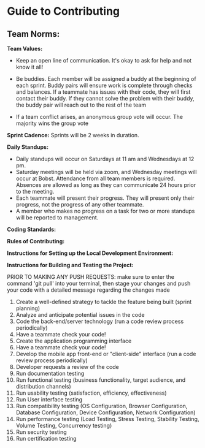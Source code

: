# Guide to Contributing

## Team Norms:

**Team Values:**

- Keep an open line of communication. It's okay to ask for help and not know it all!

- Be buddies. Each member will be assigned a buddy at the beginning of each sprint. Buddy pairs will ensure work is complete through checks and balances. If a teammate has issues with their code, they will first contact their buddy. If they cannot solve the problem with their buddy, the buddy pair will reach out to the rest of the team

- If a team conflict arises, an anonymous group vote will occur. The majority wins the group vote

**Sprint Cadence:**
Sprints will be 2 weeks in duration.

**Daily Standups:**
- Daily standups will occur on Saturdays at 11 am and Wednesdays at 12 pm. 
- Saturday meetings will be held via zoom, and Wednesday meetings will occur at Bobst. Attendance from all team members is required. Absences are allowed as long as they can communicate 24 hours prior to the meeting.
- Each teammate will present their progress. They will present only their progress, not the progress of any other teammate. 
- A member who makes no progress on a task for two or more standups will be reported to management.

**Coding Standards:**

**Rules of Contributing:**


**Instructions for Setting up the Local Development Environment:**

**Instructions for Building and Testing the Project:**

PRIOR TO MAKING ANY PUSH REQUESTS: make sure to enter the command 'git pull' into your terminal, then stage your changes and push your code with a detailed message regarding the changes made

1. Create a well-defined strategy to tackle the feature being built (sprint planning)
2. Analyze and anticipate potential issues in the code
3. Code the back-end/server technology (run a code review process periodically)
4. Have a teammate check your code!
5. Create the application programming interface
6. Have a teammate check your code!
7. Develop the mobile app front-end or "client-side" interface (run a code review process periodically)
8. Developer requests a review of the code
9. Run documentation testing
10. Run functional testing (business functionality, target audience, and distribution channels)
11. Run usability testing (satisfaction, efficiency, effectiveness)
12. Run User interface testing
13. Run compatibility testing (OS Configuration, Browser Configuration, Database Configuration, Device Configuration, Network Configuration)
14. Run performance testing (Load Testing, Stress Testing, Stability Testing, Volume Testing, Concurrency testing)
15. Run security testing
16. Run certification testing